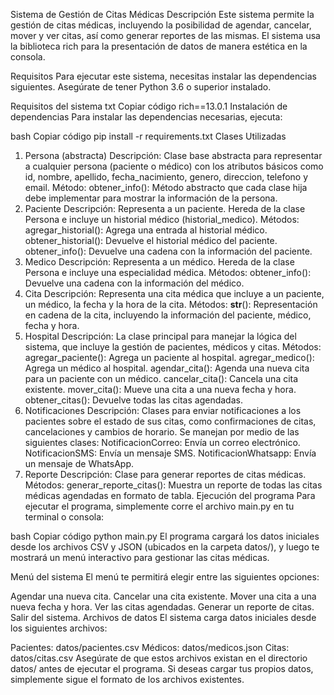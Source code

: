 Sistema de Gestión de Citas Médicas
Descripción
Este sistema permite la gestión de citas médicas, incluyendo la posibilidad de agendar, cancelar, mover y ver citas, así como generar reportes de las mismas. El sistema usa la biblioteca rich para la presentación de datos de manera estética en la consola.

Requisitos
Para ejecutar este sistema, necesitas instalar las dependencias siguientes. Asegúrate de tener Python 3.6 o superior instalado.

Requisitos del sistema
txt
Copiar código
rich==13.0.1
Instalación de dependencias
Para instalar las dependencias necesarias, ejecuta:

bash
Copiar código
pip install -r requirements.txt
Clases Utilizadas
1. Persona (abstracta)
Descripción: Clase base abstracta para representar a cualquier persona (paciente o médico) con los atributos básicos como id, nombre, apellido, fecha_nacimiento, genero, direccion, telefono y email.
Método: obtener_info(): Método abstracto que cada clase hija debe implementar para mostrar la información de la persona.
2. Paciente
Descripción: Representa a un paciente. Hereda de la clase Persona e incluye un historial médico (historial_medico).
Métodos:
agregar_historial(): Agrega una entrada al historial médico.
obtener_historial(): Devuelve el historial médico del paciente.
obtener_info(): Devuelve una cadena con la información del paciente.
3. Medico
Descripción: Representa a un médico. Hereda de la clase Persona e incluye una especialidad médica.
Métodos:
obtener_info(): Devuelve una cadena con la información del médico.
4. Cita
Descripción: Representa una cita médica que incluye a un paciente, un médico, la fecha y la hora de la cita.
Métodos:
__str__(): Representación en cadena de la cita, incluyendo la información del paciente, médico, fecha y hora.
5. Hospital
Descripción: La clase principal para manejar la lógica del sistema, que incluye la gestión de pacientes, médicos y citas.
Métodos:
agregar_paciente(): Agrega un paciente al hospital.
agregar_medico(): Agrega un médico al hospital.
agendar_cita(): Agenda una nueva cita para un paciente con un médico.
cancelar_cita(): Cancela una cita existente.
mover_cita(): Mueve una cita a una nueva fecha y hora.
obtener_citas(): Devuelve todas las citas agendadas.
6. Notificaciones
Descripción: Clases para enviar notificaciones a los pacientes sobre el estado de sus citas, como confirmaciones de citas, cancelaciones y cambios de horario. Se manejan por medio de las siguientes clases:
NotificacionCorreo: Envía un correo electrónico.
NotificacionSMS: Envía un mensaje SMS.
NotificacionWhatsapp: Envía un mensaje de WhatsApp.
7. Reporte
Descripción: Clase para generar reportes de citas médicas.
Métodos:
generar_reporte_citas(): Muestra un reporte de todas las citas médicas agendadas en formato de tabla.
Ejecución del programa
Para ejecutar el programa, simplemente corre el archivo main.py en tu terminal o consola:

bash
Copiar código
python main.py
El programa cargará los datos iniciales desde los archivos CSV y JSON (ubicados en la carpeta datos/), y luego te mostrará un menú interactivo para gestionar las citas médicas.

Menú del sistema
El menú te permitirá elegir entre las siguientes opciones:

Agendar una nueva cita.
Cancelar una cita existente.
Mover una cita a una nueva fecha y hora.
Ver las citas agendadas.
Generar un reporte de citas.
Salir del sistema.
Archivos de datos
El sistema carga datos iniciales desde los siguientes archivos:

Pacientes: datos/pacientes.csv
Médicos: datos/medicos.json
Citas: datos/citas.csv
Asegúrate de que estos archivos existan en el directorio datos/ antes de ejecutar el programa. Si deseas cargar tus propios datos, simplemente sigue el formato de los archivos existentes.
